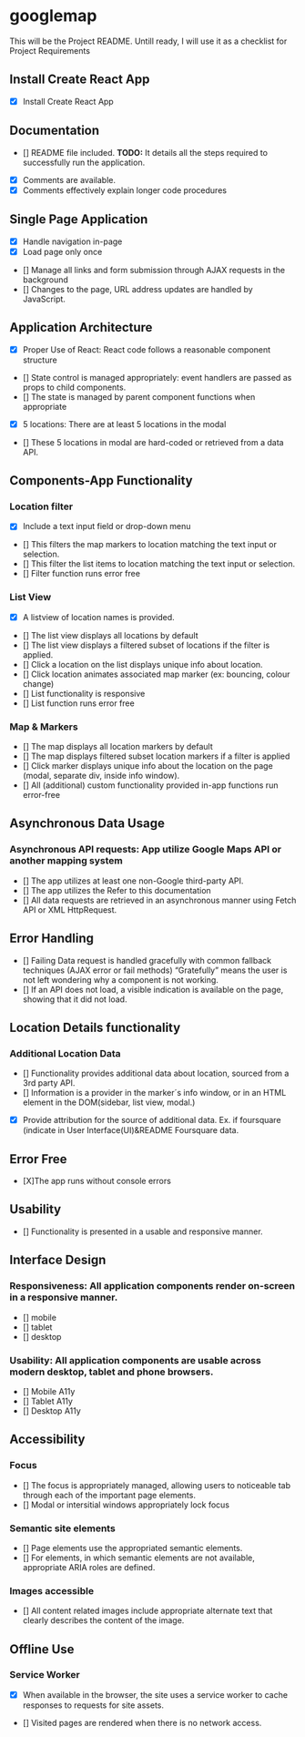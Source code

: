 # googlemap

This will be the Project README.
Untill ready, I will use it as a checklist for Project Requirements

## Install Create React App 
- [X] Install Create React App 

## Documentation
- [] README file included. __TODO:__ It details all the steps required to successfully run the application.
- [X] Comments are available.
- [X] Comments effectively explain longer code procedures

## Single Page Application 
- [X] Handle navigation in-page
- [X] Load page only once
- [] Manage all links and form submission through AJAX requests in the background
- [] Changes to the page, URL address updates are handled by JavaScript.
 
## Application Architecture
- [X] Proper Use of React: React code follows a reasonable component structure
- [] State control is managed appropriately: event handlers are passed as props to child components.
- [] The state is managed by parent component functions when appropriate
- [X] 5 locations: There are at least 5 locations in the modal
- [] These 5 locations in modal are hard-coded or retrieved from a data API.
 
## Components-App Functionality
### Location filter
- [X] Include a text input field or drop-down menu
- [] This filters the map markers to location matching the text input or selection.
- [] This filter the list items to location matching the text input or selection.
- [] Filter function runs error free

### List View
- [x] A listview of location names is provided.
- [] The list view displays all locations by default
- [] The list view displays a filtered subset of locations if the filter is applied.
- [] Click a location on the list displays unique info about location.
- [] Click location animates associated map marker (ex: bouncing, colour change)
- [] List functionality is responsive
- [] List function runs error free

### Map & Markers
- [] The map displays all location markers by default
- [] The map displays filtered subset location markers if a filter is applied
- [] Click marker displays unique info about the location on the page (modal, separate div, inside info window).
- [] All (additional) custom functionality provided in-app functions run error-free
 
## Asynchronous Data Usage
### Asynchronous API requests: App utilize Google Maps API or another mapping system 
- [] The app utilizes at least one non-Google third-party API. 
- [] The app utilizes the Refer to this documentation
- [] All data requests are retrieved in an asynchronous manner using Fetch API or XML HttpRequest.

## Error Handling
- [] Failing Data request is handled gracefully with common fallback techniques (AJAX error or fail methods)
“Gratefully” means the user is not left wondering why a component is not working.
- [] If an API  does not load, a visible indication is available on the page, showing that it did not load. 

## Location Details functionality
### Additional Location Data
- [] Functionality provides additional data about location, sourced from a 3rd party API.
- [] Information is a provider in the marker´s info window, or in an HTML element in the DOM(sidebar, list view, modal.)
- [X] Provide attribution for the source of additional data. Ex. if foursquare (indicate in User Interface(UI)&README Foursquare data.

## Error Free
- [X]The app runs without console errors

## Usability
- [] Functionality is presented in a usable and responsive manner.

## Interface Design
### Responsiveness: All application components render on-screen in a responsive manner.
- [] mobile
- [] tablet
- [] desktop

### Usability: All application components are usable across modern desktop, tablet and phone browsers.
- [] Mobile A11y 
- [] Tablet A11y
- [] Desktop A11y

## Accessibility
### Focus
- [] The focus is appropriately managed, allowing users to noticeable tab through each of the important page elements.
- [] Modal or intersitial windows appropriately lock focus
### Semantic site elements 
- [] Page elements use the appropriated semantic elements. 
- [] For elements, in which semantic elements are not available, appropriate ARIA roles are defined.
### Images accessible 
- [] All content related images include appropriate alternate text that clearly describes the content of the image.

## Offline Use
### Service Worker
- [X] When available in the browser, the site uses a service worker to cache responses to requests for site assets.
- [] Visited pages are rendered when there is no network access.
